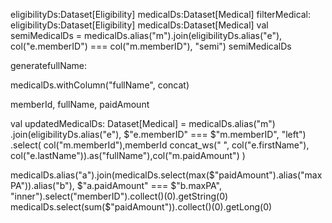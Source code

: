 eligibilityDs:Dataset[Eligibility]
medicalDs:Dataset[Medical]
filterMedical:
eligibilityDs:Dataset[Eligibility]
medicalDs:Dataset[Medical]
val semiMedicalDs = medicalDs.alias("m").join(eligibilityDs.alias("e"), col("e.memberID") === col("m.memberID"), "semi")
semiMedicalDs


generatefullName:

medicalDs.withColumn("fullName", concat)



memberId, fullName, paidAmount

val updatedMedicalDs: Dataset[Medical] = medicalDs.alias("m") .join(eligibilityDs.alias("e"), $"e.memberID" === $"m.memberID", "left") .select( col("m.memberId"),memberId concat_ws(" ", col("e.firstName"), col("e.lastName")).as("fullName"),col("m.paidAmount") )

medicalDs.alias("a").join(medicalDs.select(max($"paidAmount").alias("maxPA")).alias("b"), $"a.paidAmount" === $"b.maxPA", "inner").select("memberID").collect()(0).getString(0)
medicalDs.select(sum($"paidAmount")).collect()(0).getLong(0)